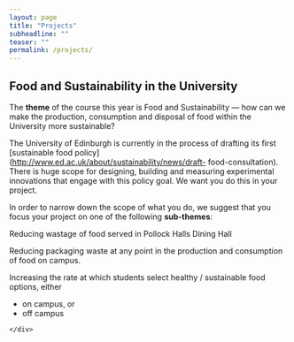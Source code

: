 ```yaml
---
layout: page
title: "Projects"
subheadline: ""
teaser: ""
permalink: /projects/
---
```


## Food and Sustainability in the University

The **theme** of the course this year is Food and Sustainability &mdash; how can we make the production, consumption and disposal of food within the University    more sustainable?

The University of Edinburgh is currently in the process of drafting its first
[sustainable food policy](http://www.ed.ac.uk/about/sustainability/news/draft-
food-consultation).  There is huge scope for designing, building and measuring experimental
innovations that engage with this policy goal. We want you do this in your project.

In order to narrow down the scope of what you do, we suggest that you focus your project on one of the
following **sub-themes**:

<div>
	<div class="medium-panel">
		<p>Reducing wastage of food served in Pollock Halls Dining Hall</p>
	</div>
	<div class="medium-panel">
		<p>Reducing packaging waste at any point in the production and
			consumption of food on campus.</p>
		</div>
		<div class="medium-panel">
			<p>Increasing the rate at which students select healthy /
				sustainable food options, either
			<ul> <li> on campus, or</li>
				<li>off campus</li>
			</ul>
			</p>
		</div>

	</div>



